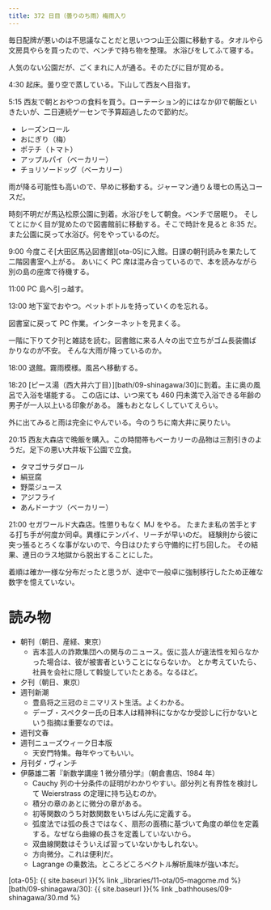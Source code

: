 ```yaml
---
title: 372 日目（曇りのち雨）梅雨入り
---
```


毎日配牌が悪いのは不思議なことだと思いつつ山王公園に移動する。タオルやら文房具やらを買ったので、ベンチで持ち物を整理。
水浴びをしてふて寝する。

人気のない公園だが、ごくまれに人が通る。そのたびに目が覚める。

4:30 起床。曇り空で蒸している。下山して西友へ目指す。

5:15 西友で朝とおやつの食料を買う。ローテーション的にはなか卯で朝飯といきたいが、二日連続ゲーセンで予算超過したので節約だ。
* レーズンロール
* おにぎり（梅）
* ポテチ（トマト）
* アップルパイ（ベーカリー）
* チョリソードッグ（ベーカリー）

雨が降る可能性も高いので、早めに移動する。ジャーマン通り＆環七の馬込コースだ。

時刻不明だが馬込松原公園に到着。水浴びをして朝食。ベンチで居眠り。
そしてとにかく目が覚めたので図書館前に移動する。そこで時計を見ると 8:35 だ。
また公園に戻って水浴び。何をやっているのだ。

9:00 今度こそ[大田区馬込図書館][ota-05]に入館。日課の朝刊読みを果たして二階図書室へ上がる。
あいにく PC 席は混み合っているので、本を読みながら別の島の座席で待機する。

11:00 PC 島へ引っ越す。

13:00 地下室でおやつ。ペットボトルを持っていくのを忘れる。

図書室に戻って PC 作業。インターネットを見まくる。

一階に下りて夕刊と雑誌を読む。図書館に来る人々の出で立ちがゴム長装備ばかりなのが不安。
そんな大雨が降っているのか。

18:00 退館。霧雨模様。風呂へ移動する。

18:20 [ピース湯（西大井六丁目）][bath/09-shinagawa/30]に到着。主に奥の風呂で入浴を堪能する。
この店には、いつ来ても 460 円未満で入浴できる年齢の男子が一人以上いる印象がある。
誰もおとなしくしていてえらい。

外に出てみると雨は完全にやんでいる。今のうちに南大井に戻りたい。

20:15 西友大森店で晩飯を購入。この時間帯もベーカリーの品物は三割引きのようだ。足下の悪い大井坂下公園で立食。
* タマゴサラダロール
* 絹豆腐
* 野菜ジュース
* アジフライ
* あんドーナツ（ベーカリー）

21:00 セガワールド大森店。性懲りもなく MJ をやる。
たまたま私の苦手とする打ち手が何度か同卓。異様にテンパイ、リーチが早いのだ。
経験則から彼に突っ張るとろくな事がないので、今日はひたすら守備的に打ち回した。
その結果、連日のラス地獄から脱出することにした。

着順は確か一様な分布だったと思うが、途中で一般卓に強制移行したため正確な数字を憶えていない。

# 読み物

* 朝刊（朝日、産経、東京）
  * 吉本芸人の詐欺集団への関与のニュース。仮に芸人が違法性を知らなかった場合は、彼が被害者ということにならないか。
    とか考えていたら、社員を会社に隠して斡旋していたとある。なるほど。
* 夕刊（朝日、東京）
* 週刊新潮
  * 豊島将之三冠のミニマリスト生活。よくわかる。
  * デーブ・スペクター氏の日本人は精神科になかなか受診しに行かないという指摘は重要なのでは。
* 週刊文春
* 週刊ニューズウィーク日本版
  * 天安門特集。毎年やってもいい。
* 月刊ダ・ヴィンチ
* 伊藤雄二著『新数学講座 1 微分積分学』（朝倉書店、1984 年）
  * Cauchy 列の十分条件の証明がわかりやすい。部分列と有界性を検討して Weierstrass の定理に持ち込むのか。
  * 積分の章のあとに微分の章がある。
  * 初等関数のうち対数関数をいちばん先に定義する。
  * 弧度法では弧の長さではなく、扇形の面積に基づいて角度の単位を定義する。なぜなら曲線の長さを定義していないから。
  * 双曲線関数はそういえば習っていないかもしれない。
  * 方向微分。これは便利だ。
  * Lagrange の乗数法。ところどころベクトル解析風味が強い本だ。

[ota-05]: {{ site.baseurl }}{% link _libraries/11-ota/05-magome.md %}
[bath/09-shinagawa/30]: {{ site.baseurl }}{% link _bathhouses/09-shinagawa/30.md %}
